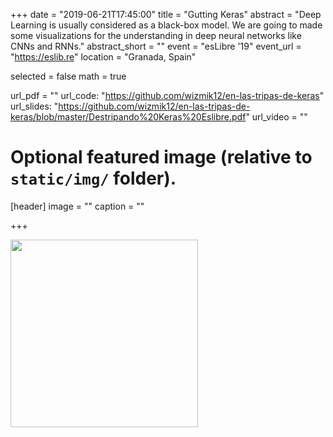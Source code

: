 +++
date = "2019-06-21T17:45:00"
title = "Gutting Keras"
abstract = "Deep Learning is usually considered as a black-box model. We are going to made some visualizations for the
understanding in deep neural networks like CNNs and RNNs."
abstract_short = ""
event = "esLibre '19"
event_url = "https://eslib.re"
location = "Granada, Spain"

selected = false
math = true

url_pdf = ""
url_code: "https://github.com/wizmik12/en-las-tripas-de-keras"
url_slides: "https://github.com/wizmik12/en-las-tripas-de-keras/blob/master/Destripando%20Keras%20Eslibre.pdf"
url_video = ""

# Optional featured image (relative to `static/img/` folder).
[header]
image = ""
caption = ""

+++

<img src="/img/eslibre/eslibre.jpeg" alt="" width="300"/>
